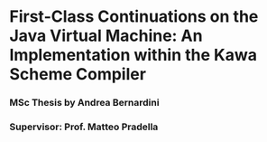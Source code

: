   <h1 class="title">First-Class Continuations on the Java Virtual Machine: An Implementation within the Kawa Scheme Compiler</h1>
  <h3>MSc Thesis by Andrea Bernardini</h3>
  <h3>Supervisor: Prof. Matteo Pradella</h3>
